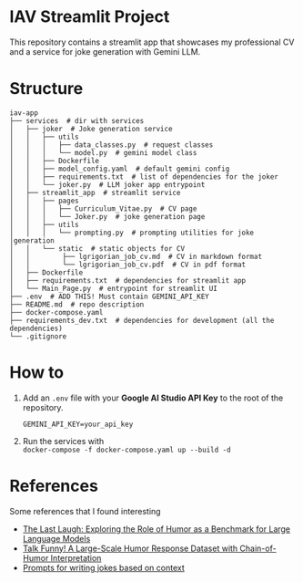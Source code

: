 # IAV Streamlit Project

This repository contains a streamlit app that showcases my professional CV and a service for joke generation with Gemini LLM.

# Structure
```
iav-app
├── services  # dir with services
│   ├── joker  # Joke generation service
│   │   ├── utils
│   │   │   ├── data_classes.py  # request classes
│   │   │   └── model.py  # gemini model class
│   │   ├── Dockerfile
│   │   ├── model_config.yaml  # default gemini config
│   │   ├── requirements.txt  # list of dependencies for the joker
│   │   └── joker.py  # LLM joker app entrypoint      
│   ├── streamlit_app  # streamlit service
│   │   ├── pages
│   │   │   ├── Curriculum_Vitae.py  # CV page
│   │   │   └── Joker.py  # joke generation page
│   │   ├── utils
│   │   │   └── prompting.py  # prompting utilities for joke │generation     
│   │   └── static  # static objects for CV
│   │        ├── lgrigorian_job_cv.md  # CV in markdown format
│   │        └── lgrigorian_job_cv.pdf  # CV in pdf format
│   ├── Dockerfile
│   ├── requirements.txt  # dependencies for streamlit app               
│   └── Main_Page.py  # entrypoint for streamlit UI
├── .env  # ADD THIS! Must contain GEMINI_API_KEY
├── README.md  # repo description               
├── docker-compose.yaml
├── requirements_dev.txt  # dependencies for development (all the dependencies)
└── .gitignore              
```

# How to


1. Add an ```.env``` file with your **Google AI Studio API Key** to the root of the repository.

    ```GEMINI_API_KEY=your_api_key```

2. Run the services with\
```docker-compose -f docker-compose.yaml up --build -d```


# References

Some references that I found interesting

* [The Last Laugh: Exploring the Role of Humor as a Benchmark for Large Language Models](https://www.finn-group.com/post/the-last-laugh-exploring-the-role-of-humor-as-a-benchmark-for-large-language-models)
* [Talk Funny! A Large-Scale Humor Response Dataset with Chain-of-Humor
Interpretation](https://ojs.aaai.org/index.php/AAAI/article/view/29736/31266)
* [Prompts for writing jokes based on context](https://www.reddit.com/r/PromptEngineering/comments/178tryd/prompts_for_writing_jokes_based_on_context/)